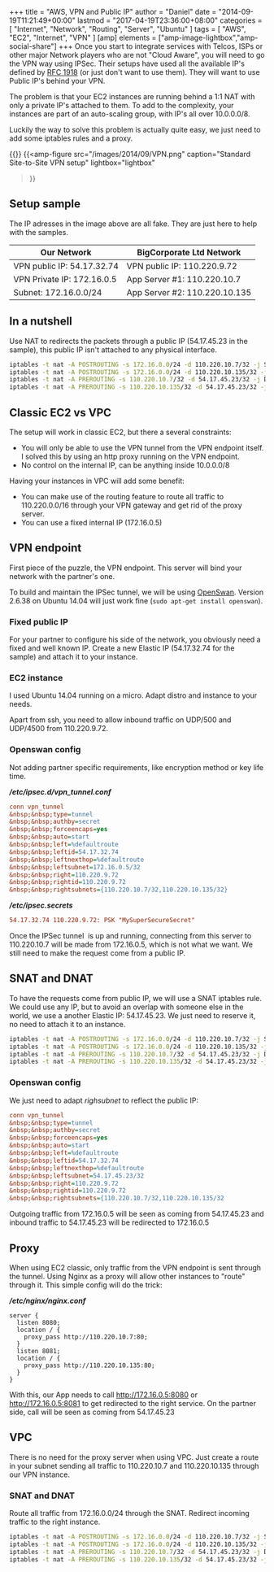 +++
title = "AWS, VPN and Public IP"
author = "Daniel"
date = "2014-09-19T11:21:49+00:00"
lastmod = "2017-04-19T23:36:00+08:00"
categories = [
  "Internet",
  "Network",
  "Routing",
  "Server",
  "Ubuntu"
]
tags = [
  "AWS",
  "EC2",
  "Internet",
  "VPN"
]
[amp]
  elements = ["amp-image-lightbox","amp-social-share"]
+++
Once you start to integrate services with Telcos, ISPs or other major Network players who are not "Cloud Aware", you will need to go the VPN way using IPSec. Their setups have used all the available IP's defined by [RFC 1918](http://tools.ietf.org/html/rfc1918) (or just don't want to use them). They will want to use Public IP's behind your VPN.

The problem is that your EC2 instances are running behind a 1:1 NAT with only a private IP's attached to them. To add to the complexity, your instances are part of an auto-scaling group, with IP's all over 10.0.0.0/8.

Luckily the way to solve this problem is actually quite easy, we just need to add some iptables rules and a proxy.
<!--more-->
{{<amp-image-lightbox id="lightbox">}}
{{<amp-figure
  src="/images/2014/09/VPN.png"
  caption="Standard Site-to-Site VPN setup"
  lightbox="lightbox"
>}}

## Setup sample

The IP adresses in the image above are all fake. They are just here to help with the samples.

| Our Network                | BigCorporate Ltd Network      |
|----------------------------|-------------------------------|
| VPN public IP: 54.17.32.74 | VPN public IP: 110.220.9.72   |
| VPN Private IP: 172.16.0.5 | App Server #1: 110.220.10.7   |
| Subnet: 172.16.0.0/24      | App Server #2: 110.220.10.135 |

## In a nutshell
Use NAT to redirects the packets through a public IP (54.17.45.23 in the sample), this public IP isn't attached to any physical interface.

```bash
iptables -t nat -A POSTROUTING -s 172.16.0.0/24 -d 110.220.10.7/32 -j SNAT --to-source 54.17.45.23
iptables -t nat -A POSTROUTING -s 172.16.0.0/24 -d 110.220.10.135/32 -j SNAT --to-source 54.17.45.23
iptables -t nat -A PREROUTING -s 110.220.10.7/32 -d 54.17.45.23/32 -j DNAT --to-destination 172.16.0.5
iptables -t nat -A PREROUTING -s 110.220.10.135/32 -d 54.17.45.23/32 -j DNAT --to-destination 172.16.0.5
```

## Classic EC2 vs VPC

The setup will work in classic EC2, but there a several constraints:
* You will only be able to use the VPN tunnel from the VPN endpoint itself. I solved this by using an http proxy running on the VPN endpoint.
* No control on the internal IP, can be anything inside 10.0.0.0/8

Having your instances in VPC will add some benefit:
* You can make use of the routing feature to route all traffic to 110.220.0.0/16 through your VPN gateway and get rid of the proxy server.
* You can use a fixed internal IP (172.16.0.5)

## VPN endpoint

First piece of the puzzle, the VPN endpoint. This server will bind your network with the partner's one.

To build and maintain the IPSec tunnel, we will be using [OpenSwan](https://www.openswan.org/). Version 2.6.38 on Ubuntu 14.04 will just work fine (`sudo apt-get install openswan`).

### Fixed public IP

For your partner to configure his side of the network, you obviously need a fixed and well known IP. Create a new Elastic IP (54.17.32.74 for the sample) and attach it to your instance.

### EC2 instance

I used Ubuntu 14.04 running on a micro. Adapt distro and instance to your needs.

Apart from ssh, you need to allow inbound traffic on UDP/500 and UDP/4500 from 110.220.9.72.

### Openswan config

Not adding partner specific requirements, like encryption method or key life time.

__*/etc/ipsec.d/vpn_tunnel.conf*__

```cfg
conn vpn_tunnel
&nbsp;&nbsp;type=tunnel
&nbsp;&nbsp;authby=secret
&nbsp;&nbsp;forceencaps=yes
&nbsp;&nbsp;auto=start
&nbsp;&nbsp;left=%defaultroute
&nbsp;&nbsp;leftid=54.17.32.74
&nbsp;&nbsp;leftnexthop=%defaultroute
&nbsp;&nbsp;leftsubnet=172.16.0.5/32
&nbsp;&nbsp;right=110.220.9.72
&nbsp;&nbsp;rightid=110.220.9.72
&nbsp;&nbsp;rightsubnets={110.220.10.7/32,110.220.10.135/32}
```

_**/etc/ipsec.secrets**_

```cfg
54.17.32.74 110.220.9.72: PSK "MySuperSecureSecret"
```
Once the IPSec tunnel  is up and running, connecting from this server to 110.220.10.7 will be made from 172.16.0.5, which is not what we want. We still need to make the request come from a public IP.

## SNAT and DNAT

To have the requests come from public IP, we will use a SNAT iptables rule. We could use any IP, but to avoid an overlap with someone else in the world, we use a another Elastic IP: 54.17.45.23. We just need to reserve it, no need to attach it to an instance.

```bash
iptables -t nat -A POSTROUTING -s 172.16.0.0/24 -d 110.220.10.7/32 -j SNAT --to-source 54.17.45.23
iptables -t nat -A POSTROUTING -s 172.16.0.0/24 -d 110.220.10.135/32 -j SNAT --to-source 54.17.45.23
iptables -t nat -A PREROUTING -s 110.220.10.7/32 -d 54.17.45.23/32 -j DNAT --to-destination 172.16.0.5
iptables -t nat -A PREROUTING -s 110.220.10.135/32 -d 54.17.45.23/32 -j DNAT --to-destination 172.16.0.5
```

### Openswan config

We just need to adapt *righsubnet* to reflect the public IP:
```cfg
conn vpn_tunnel
&nbsp;&nbsp;type=tunnel
&nbsp;&nbsp;authby=secret
&nbsp;&nbsp;forceencaps=yes
&nbsp;&nbsp;auto=start
&nbsp;&nbsp;left=%defaultroute
&nbsp;&nbsp;leftid=54.17.32.74
&nbsp;&nbsp;leftnexthop=%defaultroute
&nbsp;&nbsp;leftsubnet=54.17.45.23/32
&nbsp;&nbsp;right=110.220.9.72
&nbsp;&nbsp;rightid=110.220.9.72
&nbsp;&nbsp;rightsubnets={110.220.10.7/32,110.220.10.135/32
```

Outgoing traffic from 172.16.0.5 will be seen as coming from 54.17.45.23 and inbound traffic to 54.17.45.23 will be redirected to 172.16.0.5

## Proxy

When using EC2 classic, only traffic from the VPN endpoint is sent through the tunnel. Using Nginx as a proxy will allow other instances to "route" through it. This simple config will do the trick:

_**/etc/nginx/nginx.conf**_
```nginx
server {
  listen 8080;
  location / {
    proxy_pass http://110.220.10.7:80;
  }
  listen 8081;
  location / {
    proxy_pass http://110.220.10.135:80;
  }
}
```

With this, our App needs to call http://172.16.0.5:8080 or http://172.16.0.5:8081 to get redirected to the right service. On the partner side, call will be seen as coming from 54.17.45.23

## VPC

There is no need for the proxy server when using VPC. Just create a route in your subnet sending all traffic to 110.220.10.7 and 110.220.10.135 through our VPN instance.

### SNAT and DNAT

Route all traffic from 172.16.0.0/24 through the SNAT.
Redirect incoming traffic to the right instance.

```bash
iptables -t nat -A POSTROUTING -s 172.16.0.0/24 -d 110.220.10.7/32 -j SNAT --to-source 54.17.45.23
iptables -t nat -A POSTROUTING -s 172.16.0.0/24 -d 110.220.10.135/32 -j SNAT --to-source 54.17.45.23
iptables -t nat -A PREROUTING -s 110.220.10.7/32 -d 54.17.45.23/32 -j DNAT --to-destination 172.16.0.10
iptables -t nat -A PREROUTING -s 110.220.10.135/32 -d 54.17.45.23/32 -j DNAT --to-destination 172.16.0.11
```
